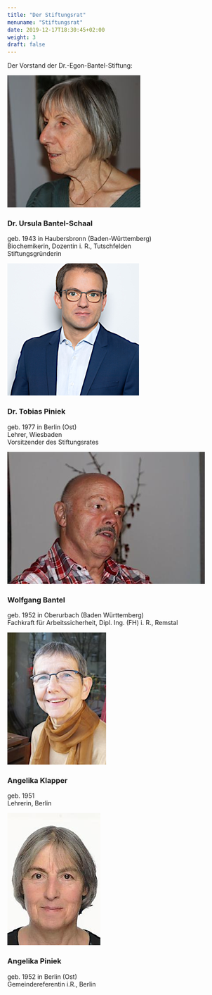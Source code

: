 ```yaml
---
title: "Der Stiftungsrat"
menuname: "Stiftungsrat"
date: 2019-12-17T18:30:45+02:00
weight: 3
draft: false
---
```


Der Vorstand der Dr.-Egon-Bantel-Stiftung:




<img src="Bantel-Schaal.jpg" alt="Dr. Ursula Bantel-Schaal" title="Dr. Ursula Bantel-Schaal" class="img-fluid">

### Dr. Ursula Bantel-Schaal
geb. 1943 in Haubersbronn (Baden-Württemberg)  
Biochemikerin, Dozentin i. R., Tutschfelden  
Stiftungsgründerin




<img src="Piniek_T.jpg" alt="Dr. Tobias Piniek" title="Dr. Tobias Piniek" class="img-fluid">

### Dr. Tobias Piniek
geb. 1977 in Berlin (Ost)  
Lehrer, Wiesbaden  
Vorsitzender des Stiftungsrates




<img src="Bantel.jpg" alt="Wolfgang Bantel" title="Wolfgang Bantel" class="img-fluid">

### Wolfgang Bantel
geb. 1952 in Oberurbach (Baden Württemberg)  
Fachkraft für Arbeitssicherheit, Dipl. Ing. (FH) i. R., Remstal




<img src="Klapper.jpg" alt="Angelika Klapper" title="Angelika Klapper" class="img-fluid">

### Angelika Klapper
geb. 1951  
Lehrerin, Berlin




<img src="Piniek_A.jpg" alt="Angelika Piniek" title="Angelika Piniek" class="img-fluid">

### Angelika Piniek
geb. 1952 in Berlin (Ost)  
Gemeindereferentin i.R., Berlin

